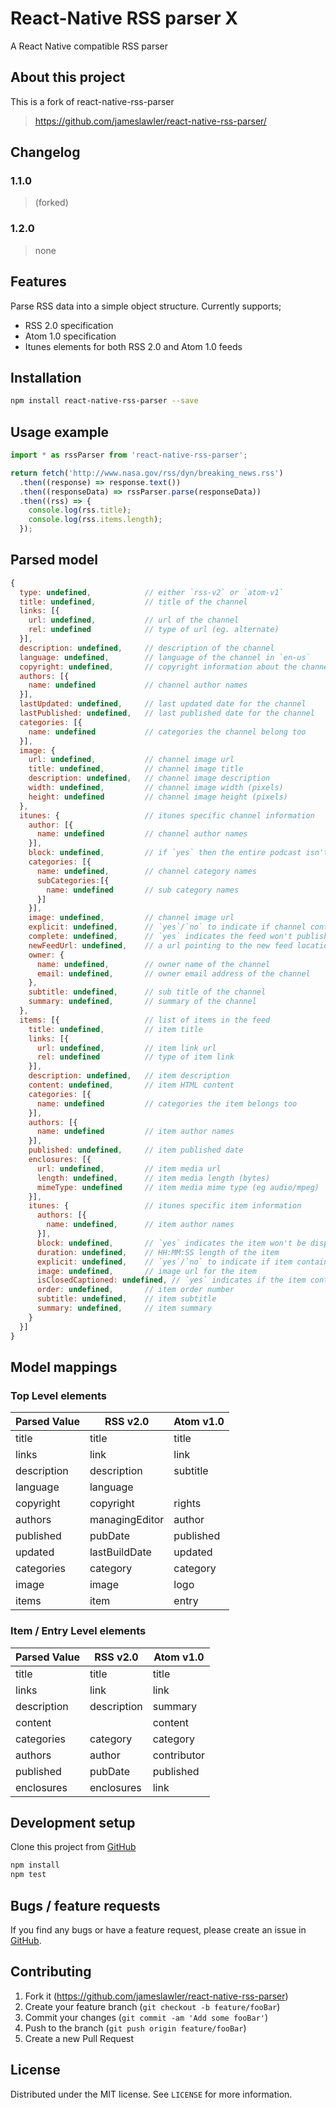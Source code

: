 # React-Native RSS parser X
A React Native compatible RSS parser

## About this project
This is a fork of react-native-rss-parser
> https://github.com/jameslawler/react-native-rss-parser/

## Changelog
### 1.1.0
> (forked)

### 1.2.0
> none

## Features
Parse RSS data into a simple object structure. Currently supports;
* RSS 2.0 specification
* Atom 1.0 specification
* Itunes elements for both RSS 2.0 and Atom 1.0 feeds

## Installation

```sh
npm install react-native-rss-parser --save
```

## Usage example

```js
import * as rssParser from 'react-native-rss-parser';

return fetch('http://www.nasa.gov/rss/dyn/breaking_news.rss')
  .then((response) => response.text())
  .then((responseData) => rssParser.parse(responseData))
  .then((rss) => {
    console.log(rss.title);
    console.log(rss.items.length);
  });
```

## Parsed model

```js
{
  type: undefined,            // either `rss-v2` or `atom-v1`
  title: undefined,           // title of the channel
  links: [{
    url: undefined,           // url of the channel
    rel: undefined            // type of url (eg. alternate)
  }],
  description: undefined,     // description of the channel
  language: undefined,        // language of the channel in `en-us`
  copyright: undefined,       // copyright information about the channel
  authors: [{
    name: undefined           // channel author names
  }],
  lastUpdated: undefined,     // last updated date for the channel
  lastPublished: undefined,   // last published date for the channel
  categories: [{
    name: undefined           // categories the channel belong too
  }],
  image: {
    url: undefined,           // channel image url
    title: undefined,         // channel image title
    description: undefined,   // channel image description
    width: undefined,         // channel image width (pixels)
    height: undefined         // channel image height (pixels)
  },
  itunes: {                   // itunes specific channel information
    author: [{
      name: undefined         // channel author names
    }],
    block: undefined,         // if `yes` then the entire podcast isn't shown in iTunes directory
    categories: [{
      name: undefined,        // channel category names
      subCategories:[{
        name: undefined       // sub category names
      }]
    }],
    image: undefined,         // channel image url
    explicit: undefined,      // `yes`/`no` to indicate if channel contains explicit content
    complete: undefined,      // `yes` indicates the feed won't publish any new items in the future
    newFeedUrl: undefined,    // a url pointing to the new feed location
    owner: {
      name: undefined,        // owner name of the channel
      email: undefined,       // owner email address of the channel
    },
    subtitle: undefined,      // sub title of the channel
    summary: undefined,       // summary of the channel
  },
  items: [{                   // list of items in the feed
    title: undefined,         // item title
    links: [{
      url: undefined,         // item link url
      rel: undefined          // type of item link
    }],
    description: undefined,   // item description
    content: undefined,       // item HTML content
    categories: [{
      name: undefined         // categories the item belongs too
    }],
    authors: [{
      name: undefined         // item author names
    }],
    published: undefined,     // item published date
    enclosures: [{
      url: undefined,         // item media url
      length: undefined,      // item media length (bytes)
      mimeType: undefined     // item media mime type (eg audio/mpeg)
    }],
    itunes: {                 // itunes specific item information
      authors: [{
        name: undefined,      // item author names
      }],
      block: undefined,       // `yes` indicates the item won't be displayed in the iTunes directory
      duration: undefined,    // HH:MM:SS length of the item
      explicit: undefined,    // `yes`/`no` to indicate if item contains explicit content
      image: undefined,       // image url for the item
      isClosedCaptioned: undefined, // `yes` indicates if the item contains closed captioning
      order: undefined,       // item order number
      subtitle: undefined,    // item subtitle
      summary: undefined,     // item summary
    }
  }]
}
```

## Model mappings

### Top Level elements

| Parsed Value  | RSS v2.0      | Atom v1.0     |
| ------------- | ------------- | ------------- |
| title         | title         | title         |
| links         | link          | link          |
| description   | description   | subtitle      |
| language      | language      |               |
| copyright     | copyright     | rights        |
| authors       | managingEditor| author        |
| published     | pubDate       | published     |
| updated       | lastBuildDate | updated       |
| categories    | category      | category      |
| image         | image         | logo          |
| items         | item          | entry         |

### Item / Entry Level elements

| Parsed Value  | RSS v2.0      | Atom v1.0     |
| ------------- | ------------- | ------------- |
| title         | title         | title         |
| links         | link          | link          |
| description   | description   | summary       |
| content       |               | content       |
| categories    | category      | category      |
| authors       | author        | contributor   |
| published     | pubDate       | published     |
| enclosures    | enclosures    | link          |

## Development setup

Clone this project from [GitHub](https://github.com/jameslawler/react-native-rss-parser)

```sh
npm install
npm test
```

## Bugs / feature requests

If you find any bugs or have a feature request, please create an issue in [GitHub](https://github.com/jameslawler/react-native-rss-parser).

## Contributing

1. Fork it (<https://github.com/jameslawler/react-native-rss-parser>)
2. Create your feature branch (`git checkout -b feature/fooBar`)
3. Commit your changes (`git commit -am 'Add some fooBar'`)
4. Push to the branch (`git push origin feature/fooBar`)
5. Create a new Pull Request

## License

Distributed under the MIT license. See ``LICENSE`` for more information.